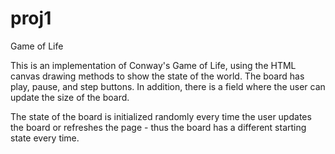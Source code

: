 proj1
=====

Game of Life

This is an implementation of Conway's Game of Life, using the HTML canvas drawing methods to show the state of the world. The board has play, pause, and step buttons. In addition, there is a field where the user can update the size of the board.

The state of the board is initialized randomly every time the user updates the board or refreshes the page - thus the board has a different starting state every time.
